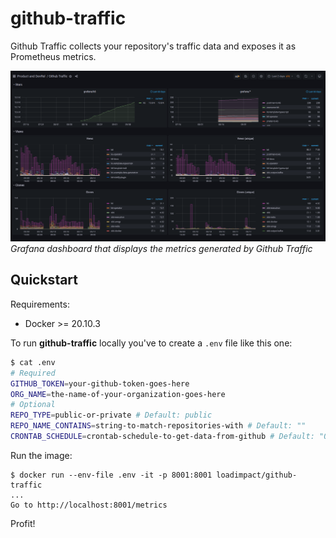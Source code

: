 # github-traffic
Github Traffic collects your repository's traffic data and exposes it as Prometheus metrics.

![Grafana dashboard](grafana_dashboard.png)
*Grafana dashboard that displays the metrics generated by Github Traffic*

## Quickstart

Requirements:
- Docker >= 20.10.3

To run **github-traffic** locally you've to create a `.env` file like this one:

```sh
$ cat .env
# Required
GITHUB_TOKEN=your-github-token-goes-here
ORG_NAME=the-name-of-your-organization-goes-here
# Optional
REPO_TYPE=public-or-private # Default: public
REPO_NAME_CONTAINS=string-to-match-repositories-with # Default: ""
CRONTAB_SCHEDULE=crontab-schedule-to-get-data-from-github # Default: "0 * * * *"
```

Run the image:
```
$ docker run --env-file .env -it -p 8001:8001 loadimpact/github-traffic
...
Go to http://localhost:8001/metrics
```
Profit!